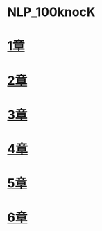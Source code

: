 # NLP_100knocK
# [1章](https://colab.research.google.com/drive/1NrjwENAymWtMDgvgbMFfxw4aU5dYEYJ-?usp=sharing)
# [2章](https://colab.research.google.com/drive/1dLRIUADSphgvcemk06XuYa3-JHe9g0Za?usp=sharing)
# [3章](https://colab.research.google.com/drive/1CsOAOWa02QJFZHjLtEmARPLd7dRwUEkH?usp=sharing)
# [4章](https://colab.research.google.com/drive/1D9EMFrcHlZrS0IPfpmxZQt6OGGgoIqrY?usp=sharing)
# [5章](https://colab.research.google.com/drive/1dv7nWkrwZNC047F37coEdaUvrkaJDO9q?usp=sharing)
# [6章](https://colab.research.google.com/drive/1Qa26Mb0kILqSoieE_FLMEnWCRVMKQWy4?usp=sharing)
